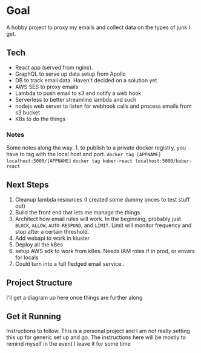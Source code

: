 # Goal

A hobby project to proxy my emails and collect data on the types of junk I get.

## Tech

- React app (served from nginx).
- GraphQL to serve up data setup from Apollo
- DB to track email data. Haven't decided on a solution yet
- AWS SES to proxy emails
- Lambda to push email to s3 and notify a web hook
- Serverless to better streamline lambda and such
- nodejs web server to listen for webhook calls and process emails from s3 bucket
- K8s to do the things

### Notes

Some notes along the way. 1. to publish to a private docker registry, you have to tag with the local host and port.
`docker tag [APPNAME] localhost:5000/[APPNAME]`
`docker tag kuber-react localhost:5000/kuber-react`

## Next Steps

1. Cleanup lambda resources (I created some dummy onces to test stuff out)
1. Build the front end that lets me manage the things
1. Architect how email rules will work. In the beginning, probably just `BLOCK`, `ALLOW`, `AUTO-RESPOND`, and `LIMIT`. Limit will monitor frequency and stop after a certain threshold.
1. Add webapi to work in kluster
1. Deploy all the k8es
1. setup AWS sdk to work from k8es. Needs IAM roles if in prod, or envars for locals
1. Could turn into a full fledged email service..

## Project Structure

I'll get a diagram up here once things are further along

## Get it Running

Instructions to follow. This is a personal project and I am not really setting this up for generic set up and go. The instructions here will be mostly to remind myself in the event I leave it for some time
